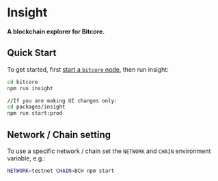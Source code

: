 # Insight

**A blockchain explorer for Bitcore.**

## Quick Start

To get started, first [start a `bitcore` node](../bitcore-node/readme.md), then run insight:

```sh
cd bitcore
npm run insight

//If you are making UI changes only:
cd packages/insight
npm run start:prod
```

## Network / Chain setting

To use a specific network / chain set the `NETWORK` and `CHAIN` environment variable, e.g.:

```sh
NETWORK=testnet CHAIN=BCH npm start
```
